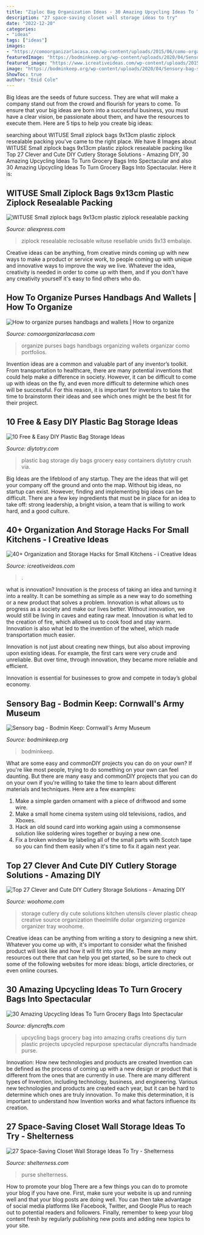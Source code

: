 ```yaml
---
title: "Ziploc Bag Organization Ideas - 30 Amazing Upcycling Ideas To Turn Grocery Bags Into Spectacular"
description: "27 space-saving closet wall storage ideas to try"
date: "2022-12-20"
categories:
- "ideas"
tags: ["ideas"]
images:
- "https://comoorganizarlacasa.com/wp-content/uploads/2015/06/como-organizar-bolsos.jpg"
featuredImage: "https://bodminkeep.org/wp-content/uploads/2020/04/Sensory-bag-scaled.jpeg"
featured_image: "https://www.icreativeideas.com/wp-content/uploads/2015/11/kitchenhack41.jpg"
image: "https://bodminkeep.org/wp-content/uploads/2020/04/Sensory-bag-scaled.jpeg"
ShowToc: true
author: "Enid Cole"
---
```



Big Ideas are the seeds of future success. They are what will make a company stand out from the crowd and flourish for years to come. To ensure that your big ideas are born into a successful business, you must have a clear vision, be passionate about them, and have the resources to execute them. Here are 5 tips to help you create big ideas: 

	

		
searching about WITUSE Small ziplock bags 9x13cm plastic ziplock resealable packing you've came to the right place. We have 8 Images about WITUSE Small ziplock bags 9x13cm plastic ziplock resealable packing like Top 27 Clever and Cute DIY Cutlery Storage Solutions - Amazing DIY, 30 Amazing Upcycling Ideas To Turn Grocery Bags Into Spectacular and also 30 Amazing Upcycling Ideas To Turn Grocery Bags Into Spectacular. Here it is:
		
    
## WITUSE Small Ziplock Bags 9x13cm Plastic Ziplock Resealable Packing

<img loading=lazy src="https://ae01.alicdn.com/kf/HTB1tM3eulmWBuNkSndVq6AsApXaD/WITUSE-Small-ziplock-bags-9x13cm-plastic-ziplock-resealable-packing-bags-100PCS-zip-lock-plastic-bags-reclosable.jpg" onerror="this.onerror=null;this.src='https://tse3.mm.bing.net/th?id=OIP.J_szm1mlZZZKi7WFxUAeqQHaHa&amp;pid=15.1';" alt="WITUSE Small ziplock bags 9x13cm plastic ziplock resealable packing">

_Source: aliexpress.com_

>ziplock resealable reclosable wituse resellable unids 9x13 embalaje. 

	

Creative ideas can be anything, from creative minds coming up with new ways to make a product or service work, to people coming up with unique and innovative ways to improve the way we live. Whatever the idea, creativity is needed in order to come up with them, and if you don't have any creativity yourself it's easy to find others who do.

    
## How To Organize Purses Handbags And Wallets | How To Organize

<img loading=lazy src="https://comoorganizarlacasa.com/wp-content/uploads/2015/06/como-organizar-bolsos.jpg" onerror="this.onerror=null;this.src='https://tse2.mm.bing.net/th?id=OIP.DNxoij5u2GTClTgMgwrZEQHaLZ&amp;pid=15.1';" alt="How to organize purses handbags and wallets | How to organize">

_Source: comoorganizarlacasa.com_

>organize purses bags handbags organizing wallets organizar como portfolios. 

	

Invention ideas are a common and valuable part of any inventor’s toolkit. From transportation to healthcare, there are many potential inventions that could help make a difference in society. However, it can be difficult to come up with ideas on the fly, and even more difficult to determine which ones will be successful. For this reason, it is important for inventors to take the time to brainstorm their ideas and see which ones might be the best fit for their project.

    
## 10 Free &amp; Easy DIY Plastic Bag Storage Ideas

<img loading=lazy src="http://diytotry.com/wp-content/uploads/2018/01/10-Free-and-Easy-DIY-Plastic-Bag-Storage-Ideas.jpg" onerror="this.onerror=null;this.src='https://tse4.mm.bing.net/th?id=OIP.2n5ZDEErz5buWvZng3xNvwHaRp&amp;pid=15.1';" alt="10 Free &amp; Easy DIY Plastic Bag Storage Ideas">

_Source: diytotry.com_

>plastic bag storage diy bags grocery easy containers diytotry crush via. 

	

Big Ideas are the lifeblood of any startup. They are the ideas that will get your company off the ground and onto the map. Without big ideas, no startup can exist. However, finding and implementing big ideas can be difficult. There are a few key ingredients that must be in place for an idea to take off: strong leadership, a bright vision, a team that is willing to work hard, and a good culture.

    
## 40+ Organization And Storage Hacks For Small Kitchens - I Creative Ideas

<img loading=lazy src="https://www.icreativeideas.com/wp-content/uploads/2015/11/kitchenhack41.jpg" onerror="this.onerror=null;this.src='https://tse3.mm.bing.net/th?id=OIP.MEyI4Kw0Wklzl4imayBVBQHaJ3&amp;pid=15.1';" alt="40+ Organization and Storage Hacks for Small Kitchens - i Creative Ideas">

_Source: icreativeideas.com_

>. 

	

what is innovation?
Innovation is the process of taking an idea and turning it into a reality. It can be something as simple as a new way to do something or a new product that solves a problem. Innovation is what allows us to progress as a society and make our lives better.
Without innovation, we would still be living in caves and eating raw meat. Innovation is what led to the creation of fire, which allowed us to cook food and stay warm. Innovation is also what led to the invention of the wheel, which made transportation much easier.

Innovation is not just about creating new things, but also about improving upon existing ideas. For example, the first cars were very crude and unreliable. But over time, through innovation, they became more reliable and efficient.

Innovation is essential for businesses to grow and compete in today’s global economy.

    
## Sensory Bag - Bodmin Keep: Cornwall&#039;s Army Museum

<img loading=lazy src="https://bodminkeep.org/wp-content/uploads/2020/04/Sensory-bag-scaled.jpeg" onerror="this.onerror=null;this.src='https://tse2.mm.bing.net/th?id=OIP.PLmVftkfjgZLf525hCmEFAHaJ7&amp;pid=15.1';" alt="Sensory bag - Bodmin Keep: Cornwall&#039;s Army Museum">

_Source: bodminkeep.org_

>bodminkeep. 

	

What are some easy and commonDIY projects you can do on your own?
If you're like most people, trying to do something on your own can feel daunting. But there are many easy and commonDIY projects that you can do on your own if you're willing to take the time to learn about different materials and techniques. Here are a few examples:
1. Make a simple garden ornament with a piece of driftwood and some wire.
2. Make a small home cinema system using old televisions, radios, and Xboxes.
3. Hack an old sound card into working again using a commonsense solution like soldering wires together or buying a new one.
4. Fix a broken window by labeling all of the small parts with Scotch tape so you can find them easily when it's time to fix it again next year.

    
## Top 27 Clever And Cute DIY Cutlery Storage Solutions - Amazing DIY

<img loading=lazy src="http://www.woohome.com/wp-content/uploads/2015/04/cutlery-storage-ideas-woohome-10.jpg" onerror="this.onerror=null;this.src='https://tse1.mm.bing.net/th?id=OIP.hfcdCQBuB_87HZRUakOANgHaJ4&amp;pid=15.1';" alt="Top 27 Clever and Cute DIY Cutlery Storage Solutions - Amazing DIY">

_Source: woohome.com_

>storage cutlery diy cute solutions kitchen utensils clever plastic cheap creative source organization theelmlife dollar organizing organize organizer tray woohome. 

	

Creative ideas can be anything from writing a story to designing a new shirt. Whatever you come up with, it's important to consider what the finished product will look like and how it will fit into your life. There are many resources out there that can help you get started, so be sure to check out some of the following websites for more ideas: blogs, article directories, or even online courses.

    
## 30 Amazing Upcycling Ideas To Turn Grocery Bags Into Spectacular

<img loading=lazy src="https://cdn.diyncrafts.com/wp-content/uploads/2017/06/plastic-bag-projects.jpg" onerror="this.onerror=null;this.src='https://tse4.mm.bing.net/th?id=OIP.bR7fTZvfHcoc-BBUwT8QIwHaD4&amp;pid=15.1';" alt="30 Amazing Upcycling Ideas To Turn Grocery Bags Into Spectacular">

_Source: diyncrafts.com_

>upcycling bags grocery bag into amazing crafts creations diy turn plastic projects upcycled repurpose spectacular diyncrafts handmade purse. 

	

Innovation: How new technologies and products are created
Invention can be defined as the process of coming up with a new design or product that is different from the ones that are currently in use. There are many different types of Invention, including technology, business, and engineering. 
 Various new technologies and products are created each year, but it can be hard to determine which ones are truly innovation. To make this determination, it is important to understand how Invention works and what factors influence its creation.

    
## 27 Space-Saving Closet Wall Storage Ideas To Try - Shelterness

<img loading=lazy src="https://i.shelterness.com/2016/07/08-purse-holders-and-open-shelving-for-bags.jpg" onerror="this.onerror=null;this.src='https://tse2.mm.bing.net/th?id=OIP.ZR01Q7rrIeF-skmp63JeZgHaLt&amp;pid=15.1';" alt="27 Space-Saving Closet Wall Storage Ideas To Try - Shelterness">

_Source: shelterness.com_

>purse shelterness. 

	

How to promote your blog
There are a few things you can do to promote your blog if you have one. First, make sure your website is up and running well and that your blog posts are doing well. You can then take advantage of social media platforms like Facebook, Twitter, and Google Plus to reach out to potential readers and followers. Finally, remember to keep your blog content fresh by regularly publishing new posts and adding new topics to your site.


